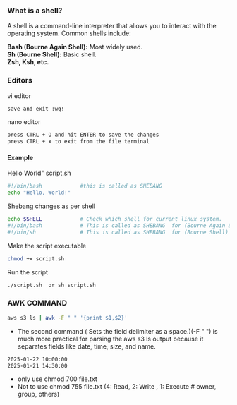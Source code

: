 ### What is a shell?
A shell is a command-line interpreter that allows you to interact with the operating system. Common shells include: <br>

 **Bash (Bourne Again Shell):** Most widely used.<br>
 **Sh (Bourne Shell):** Basic shell.<br>
 **Zsh, Ksh, etc.**<br>
### Editors
vi editor
```sh
save and exit :wq!
```
nano editor
```sh
press CTRL + O and hit ENTER to save the changes
press CTRL + x to exit from the file terminal
```
#### Example
Hello World" script.sh
```sh
#!/bin/bash            #this is called as SHEBANG 
echo "Hello, World!"
```
Shebang changes as per shell
```sh
echo $SHELL            # Check which shell for current linux system.
#!/bin/bash            # This is called as SHEBANG  for (Bourne Again Shell) bash shell
#!/bin/sh              # This is called as SHEBANG  for (Bourne Shell) sh  shell
```
Make the script executable
```sh
chmod +x script.sh
```
Run the script
```sh
./script.sh  or sh script.sh
```





















### AWK COMMAND
```sh
aws s3 ls | awk -F " " '{print $1,$2}'
```
- The second command ( Sets the field delimiter as a space.)(-F " ") is much more practical for parsing the aws s3 ls output because it separates fields like date, time, size, and name.<br>
```sh
2025-01-22 10:00:00
2025-01-21 14:30:00
```
- only use chmod 700 file.txt <br>
- Not to use chmod 755 file.txt (4: Read, 2: Write , 1: Execute # owner, group, others) <br>
